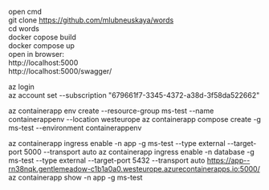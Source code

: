 open cmd  
git clone https://github.com/mlubneuskaya/words  
cd words  
docker copose build  
docker compose up   
open in browser:  
    http://localhost:5000  
    http://localhost:5000/swagger/  


az login  
az account set --subscription "679661f7-3345-4372-a38d-3f58da522662"

az containerapp env create --resource-group ms-test --name containerappenv --location westeurope
az containerapp compose create -g ms-test --environment containerappenv

az containerapp ingress enable -n app -g ms-test --type external --target-port 5000 --transport auto
az containerapp ingress enable -n database -g ms-test --type external --target-port 5432 --transport auto
https://app--rn38nqk.gentlemeadow-c1b1a0a0.westeurope.azurecontainerapps.io:5000/
az containerapp show -n app -g ms-test    